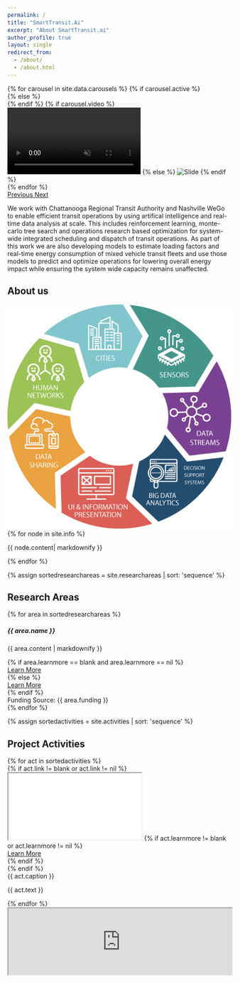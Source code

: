 ```yaml
---
permalink: /
title: "SmartTransit.Ai"
excerpt: "About SmartTransit.ai"
author_profile: true
layout: single
redirect_from: 
  - /about/
  - /about.html
---
```

<!-- beginning of carousel 
<div id="carouselData" class="carousel slide carousel-fade" data-ride="carousel">
  <div class="carousel-inner">
    {% for carousel in site.data.carousels %}
    {% if carousel.active  %}
    <div class="carousel-item active align-items-center flex-column p-0 m-0">
      {% else %}
      <div class="carousel-item align-items-center  flex-column p-0 m-0">
        {% endif %}
        {% if carousel.video  %}
        <video id="videoBanner" preload="true" height="100%" class="d-block w-100" autoplay loop muted>
          <source src="{{ carousel.video }}" type="video/mp4" />
        </video>
        {% else %} 
        <img height="80%" class="d-block w-100" src="{{ carousel.image }}" alt="Slide">
        {% endif %}
        <div class="carousel-caption align-items-center p-2 m-2">
          <h5>{{ carousel.captionhead }}</h5>
          <p>{{ carousel.text }}</p>
           <a class="btn btn-primary btn-xl js-scroll-trigger" href="#about">Find Out More</a>
        </div>
      </div>
      {% endfor %}
    </div>
    <a class="carousel-control-prev" href="#carouselData" role="button" data-slide="prev">
      <span class="carousel-control-prev-icon" aria-hidden="true"></span>
      <span class="sr-only">Previous</span>
    </a>
    <a class="carousel-control-next" href="#carouselData" role="button" data-slide="next">
      <span class="carousel-control-next-icon" aria-hidden="true"></span>
      <span class="sr-only">Next</span>
    </a>    
</div>
 End of carousel -->

<!--Card-->
<div class="containerh-100 d-flex justify-content-center ">
<div class="row">
<!--Card image-->
<div class="col-lg-12 col-sm-12 mx-auto">
<div id="carouselData" class="carousel slide carousel-fade" data-ride="carousel"  data-interval=8000>
  <div class="carousel-inner">
    {% for carousel in site.data.carousels %}
    {% if carousel.active  %}
    <div class="carousel-item active align-items-center">
      {% else %} 
      <div class="carousel-item align-items-center">
        {% endif %}
        {% if carousel.video  %}
        <video id="videoBanner" class="d-block w-100 p-0 m-0" autoplay loop muted>
          <source src="{{ carousel.video }}" type="video/mp4" />
        </video>
        {% else %} 
        <img class="d-block w-100 p-0 m-0" src="{{ carousel.image }}" alt="Slide">
        {% endif %}
        </div>
      {% endfor %}
    </div>
    <a class="carousel-control-prev" href="#carouselData" role="button" data-slide="prev">
      <span class="carousel-control-prev-icon" aria-hidden="true"></span>
      <span class="sr-only">Previous</span>
    </a>
    <a class="carousel-control-next" href="#carouselData" role="button" data-slide="next">
      <span class="carousel-control-next-icon" aria-hidden="true"></span>
      <span class="sr-only">Next</span>
    </a>    
</div>
</div>
<!--Card content-->
<div class="col-lg-12 col-sm-12 mx-auto text-center">
<!--Title-->
<!-- <h5 class="card-title">Optimizing Transit Operations</h5> -->
<!--Text-->
<p class="card-text text-justify">We work with Chattanooga Regional Transit Authority and Nashville WeGo to enable efficient transit operations by using artifical intelligence and real-time data analysis at scale. This includes reinforcement learning,  monte-carlo tree search and operations research based optimization for system-wide integrated scheduling and dispatch of transit operations. As part of this work we are also developing models to estimate loading factors and real-time energy consumption of mixed vehicle transit fleets and use those models to predict and optimize operations for lowering overall energy impact while ensuring the system wide capacity remains unaffected.</p>
<!-- <a href="#about" class="btn btn-dark js-scroll-trigger" href="#about"></a> -->
</div>
</div>
</div>
<!--/.Card-->

  <!-- About -->
  <section class="content-section bg-light" id="about">
  <div class="content-section-heading text-center">  
      <h2 class="mdc-typography--headline2  text-center m-0 p-0">About us</h2>
      </div>
    <div class="container-fluid  p-0 m-0">
      <div class="row p-0 m-0">
        <div class="col-lg-4 col-xl-3 p-0 ml-xl-3 my-auto">
          <img class=" m-0 p-0"  src="img/smartcities.png">
          <!-- <iframe src="https://www.google.com/maps/d/embed?mid=1ZnAR4JdHNF5K3rW9cICXqBGuvwmchIy9&hl=en" width="100%"></iframe> -->
        </div>
          <div class="col-lg-7 col-xl-8 p-0 m-0  mx-auto">
           {% for node in site.info %}
            <p class="lead mb-5 text-justify">{{ node.content| markdownify }}</p>
           {% endfor %}               
        </div>
      </div>
    </div>
     <!-- <div class="text-center">    
          <a class="btn btn-dark  js-scroll-trigger" href="#research">Research Areas</a></div> -->
  </section>

<!-- Research Areas -->
{% assign sortedresearchareas = site.researchareas | sort: 'sequence' %}
<section class="content-section" id="research">
  <div class="content-section-heading text-center">  
    <h2 class="mdc-typography--headline2 p-2 text-center m-0 p-0">Research Areas</h2>
  </div>
  <div class="row">
        {% for area in sortedresearchareas %}
          <div class="col-xl-4 d-flex align-items-stretch">
          <div class="card bg-secondary text-white border-1 p-2 m-2">
          <h5 class="card-header text-center">{{ area.name }}</h5>
          <div class="card-body">            
            <p class="card-text text-justify">{{ area.content | markdownify }}</p>
            {% if area.learnmore == blank  and  area.learnmore == nil %}
              <div class="text-center"><a class="btn btn-dark js-scroll-trigger" href="#research">Learn More</a></div>
            {% else %}
             <div class="text-center"><a class="btn btn-dark js-scroll-trigger" href="{{ area.learnmore }}">Learn More</a></div>
            {% endif %}
            </div>
            <div class="card-footer text-white  text-center">Funding Source: {{ area.funding }}</div>
            </div>
        </div>
        {% endfor %}
  </div>
</section>

<!-- Portfolio -->
{% assign sortedactivities = site.activities | sort: 'sequence' %}
  <section class="content-section bg-light" id="portfolio">
    <div class="container-fluid">
      <div class="content-section-heading text-center">       
         <h2 class="mdc-typography--headline2 p-2 text-center m-0 p-0">Project Activities</h2>
      </div>
      <div class="row no-gutters justify-content-center">
          {% for act in sortedactivities %}
          <div class="col-lg-6 col-xl-5 p-xl-3   m-xl-3 ">
         {% if act.link != blank  or  act.link != nil %}
    <div class="embed-responsive embed-responsive-16by9">
  <iframe class="embed-responsive-item" src="{{ act.link }}"></iframe>
   {% if act.learnmore != blank  or  act.learnmore != nil %}
  <div class="text-center"><a class="btn btn-dark js-scroll-trigger" href="{{ act.learnmore }}">Learn More</a></div>
  {% endif %}
</div>
       {% endif %}
          <div class="caption text-center">
              <div class="caption-content">
                <div class="h2">{{ act.caption }}</div>
                <p class="mb-0">{{ act.text }}</p>
              </div>
            </div>
        </div>
        {% endfor %}
      </div>
    </div>
  </section>



  <!-- Map -->
  <div id="contact" class="map">
  <iframe src="https://www.google.com/maps/d/embed?mid=1ZnAR4JdHNF5K3rW9cICXqBGuvwmchIy9&hl=en" width="100%"></iframe>
   </div>


      
